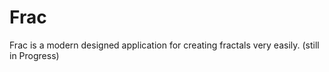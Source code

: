 # Frac
Frac is a modern designed application for creating fractals very easily. (still in Progress)
